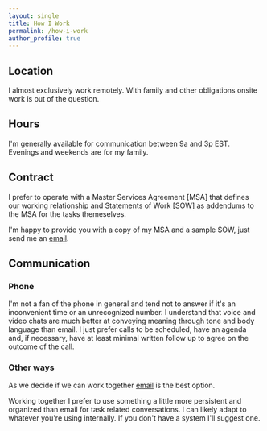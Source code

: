 ```yaml
---
layout: single
title: How I Work
permalink: /how-i-work
author_profile: true
---
```


## Location

I almost exclusively work remotely.  With family and other obligations onsite work is out of the question.

## Hours

I'm generally available for communication between 9a and 3p EST.  Evenings and weekends are for my family.

## Contract

I prefer to operate with a Master Services Agreement [MSA] that defines our working relationship and Statements of Work [SOW] as
addendums to the MSA for the tasks themeselves.

I'm happy to provide you with a copy of my MSA and a sample SOW, just send me an [email](mailto:jschoolcraft@aissaclabs.com).

## Communication

### Phone

I'm not a fan of the phone in general and tend not to answer if it's an inconvenient time or an unrecognized number.  I understand
that voice and video chats are much better at conveying meaning through tone and body language than email.  I just prefer calls to
be scheduled, have an agenda and, if necessary, have at least minimal written follow up to agree on the outcome of the call.

### Other ways

As we decide if we can work together [email](mailto:jschoolcraft@aissaclabs.com) is the best option.

Working together I prefer to use something a little more persistent and organized than email for task related conversations.  I can
likely adapt to whatever you're using internally.  If you don't have a system I'll suggest one.
